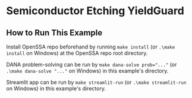 <!-- markdownlint-disable MD043 -->

# Semiconductor Etching YieldGuard

## How to Run This Example

Install OpenSSA repo beforehand by running `make install` (or `.\make install` on Windows)
at the OpenSSA repo root directory.

DANA problem-solving can be run by `make dana-solve prob="..."` (or `.\make dana-solve "..."` on Windows)
in this example's directory.

Streamlit app can be run by `make streamlit-run` (or `.\make streamlit-run` on Windows)
in this example's directory.
